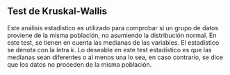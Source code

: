 ## Test de Kruskal-Wallis

Este análisis estadı́stico es utilizado para comprobar si un grupo de datos proviene de la misma población, no asumiendo la distribución normal. En este test, se tienen en cuenta las medianas de las variables. El
estadı́stico se denota con la letra *k*. Lo deseable en este test estadı́stico es que las medianas sean diferentes o al menos una lo sea, en caso contrario, se dice que los datos no proceden de la misma población.